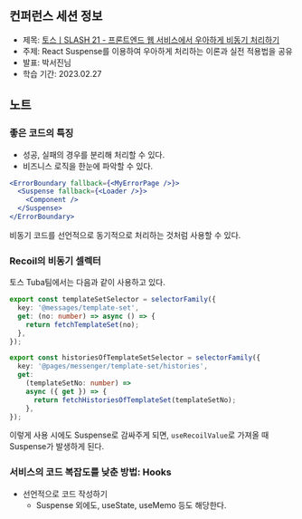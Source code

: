 ## 컨퍼런스 세션 정보

- 제목: [토스ㅣSLASH 21 - 프론트엔드 웹 서비스에서 우아하게 비동기 처리하기](https://www.youtube.com/watch?v=FvRtoViujGg)
- 주제: React Suspense를 이용하여 우아하게 처리하는 이론과 실전 적용법을 공유
- 발표: 박서진님
- 학습 기간: 2023.02.27

## 노트

### 좋은 코드의 특징

- 성공, 실패의 경우를 분리해 처리할 수 있다.
- 비즈니스 로직을 한눈에 파악할 수 있다.

```jsx
<ErrorBoundary fallback={<MyErrorPage />}>
  <Suspense fallback={<Loader />}>
    <Component />
  </Suspense>
</ErrorBoundary>
```

비동기 코드를 선언적으로 동기적으로 처리하는 것처럼 사용할 수 있다.

### Recoil의 비동기 셀렉터

토스 Tuba팀에서는 다음과 같이 사용하고 있다.

```typescript
export const templateSetSelector = selectorFamily({
  key: '@messages/template-set',
  get: (no: number) => async () => {
    return fetchTemplateSet(no);
  },
});

export const historiesOfTemplateSetSelector = selectorFamily({
  key: '@pages/messenger/template-set/histories',
  get:
    (templateSetNo: number) =>
    async ({ get }) => {
      return fetchHistoriesOfTemplateSet(templateSetNo);
    },
});
```

이렇게 사용 시에도 Suspense로 감싸주게 되면, `useRecoilValue`로 가져올 때 Suspense가 발생하게 된다.

### 서비스의 코드 복잡도를 낮춘 방법: Hooks

- 선언적으로 코드 작성하기
  - Suspense 외에도, useState, useMemo 등도 해당한다.
